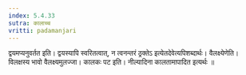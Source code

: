 ```yaml
---
index: 5.4.33
sutra: कालाच्च
vritti: padamanjari
---
```


 द्वयमप्यनुवर्तत इति। द्वयस्यापि स्वरितत्वात्, न त्वनन्तरं ठ्रक्तेऽ इत्येतदेवेत्यपिशब्दार्थः। वैलक्ष्येणेति। विलक्षस्य भावो वैलक्ष्यमुलज्जा। कालकः पट इति। नील्यादिना कालतामापादित इत्यर्थः ॥